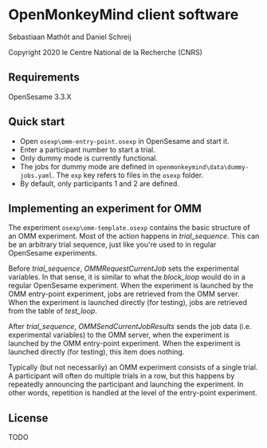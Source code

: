 # OpenMonkeyMind client software

Sebastiaan Mathôt and Daniel Schreij

Copyright 2020 le Centre National de la Recherche (CNRS)


## Requirements

OpenSesame 3.3.X


## Quick start

- Open `osexp\omm-entry-point.osexp` in OpenSesame and start it.
- Enter a participant number to start a trial.
- Only dummy mode is currently functional.
- The jobs for dummy mode are defined in `openmonkeymind\data\dummy-jobs.yaml`. The `exp` key refers to files in the `osexp` folder.
- By default, only participants 1 and 2 are defined.


## Implementing an experiment for OMM

The experiment `osexp\omm-template.osexp` contains the basic structure of an OMM experiment. Most of the action happens in *trial_sequence*. This can be an arbitrary trial sequence, just like you're used to in regular OpenSesame experiments.

Before *trial_sequence*, *OMMRequestCurrentJob* sets the experimental variables. In that sense, it is similar to what the *block_loop* would do in a regular OpenSesame experiment. When the experiment is launched by the OMM entry-point experiment, jobs are retrieved from the OMM server. When the experiment is launched directly (for testing), jobs are retrieved from the table of *test_loop*.

After *trial_sequence*, *OMMSendCurrentJobResults* sends the job data (i.e. experimental variables) to the OMM server, when the experiment is launched by the OMM entry-point experiment. When the experiment is launched directly (for testing), this item does nothing.

Typically (but not necessarily) an OMM experiment consists of a single trial. A participant will often do multiple trials in a row, but this happens by repeatedly announcing the participant and launching the experiment. In other words, repetition is handled at the level of the entry-point experiment.


## License

TODO
